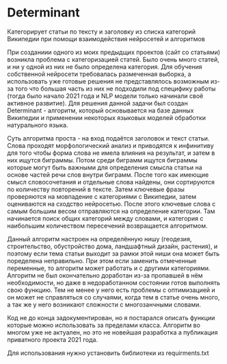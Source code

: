# Determinant
Категорирует статьи по тексту и заголовку из списка категорий Википедии при помощи взаимодействия нейросетей и алгоритмов

При созданиии одного из моих предыдщих проектов (сайт со статьями) возникла проблема с категоризацией статей. Было очень много статей, и ни у одной из них не было определена категория. Для обучения собственной нейросети требовалась размеченная выборка, а использовать уже готовые решения не представлялось возможным из-за того что большая часть из них не подходили под специфику работы (тогда было начало 2021 года и NLP модели только начинали своё активное развитие). Для решения данной задачи был создан Determinant - алгоритм, который основывается на базе данных Википедии и применении некоторых языковых моделей обработки натурального языка.

Суть алгоритма проста - на вход подаётся заголовок и текст статьи. Слова проходят морфологический анализ и приводятся к инфинитиву для того чтобы форма слова не имела влияния на результат, и затем в них ищутся биграммы. Потом среди биграмм ищутся биграммы которые могут быть важными для определения смысла статьи на основе частей речи слов внутри биграмм. После того как имеющие смысл словосочетания и отдельные слова найдены, они сортируются по количеству повторений в тексте. Затем ключевые фразы проверяются на мовпадение с категориями с Википедии, затем оцениваются на сходство нейросетью. После этого ключевые слова с самым большим весом отправляются на определение категории. Там начинается поиск общих категорий между словами, и категория с наибольшим количеством пересечений возвращается алгоритмом.

Данный алгоритм настроен на определённую нишу (геодезия, строительство, обустройство дома, ландшафтный дизайн, растения), и поэтому если тема статьи выходит за рамки этой ниши она может быть поределена неправильно. При этом если заменить отмеченные переменные, то алгоритм может работать и с другими категориями. Алгоритм не был окончательно доработан из-за пропавшей в нём необходимости, но даже в недоработанном состоянии готов выполнять свою функцию. Тем не менее у него есть проблемы с оптимизацией и он может не справляться со случаями, когда тем в статье очень много, а так же у него возникают сложности с многозанчными словами.

Код не до конца задокументирован, но я постарался описать функции которые можно использовать за пределами класса. Алгоритм во многом уже не актуален, но это не новейшая разработка а публикация приватного проекта 2021 года.

Для использования нужно установить библиотеки из requirments.txt
